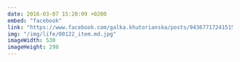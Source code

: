 ```yaml
---
date: 2016-03-07 15:20:09 +0200
embed: "facebook"
link: "https://www.facebook.com/galka.khutorianska/posts/943677172415158"
img: "/img/life/00122_item.md.jpg"
imageWidth: 530
imageHeight: 298
---
```

